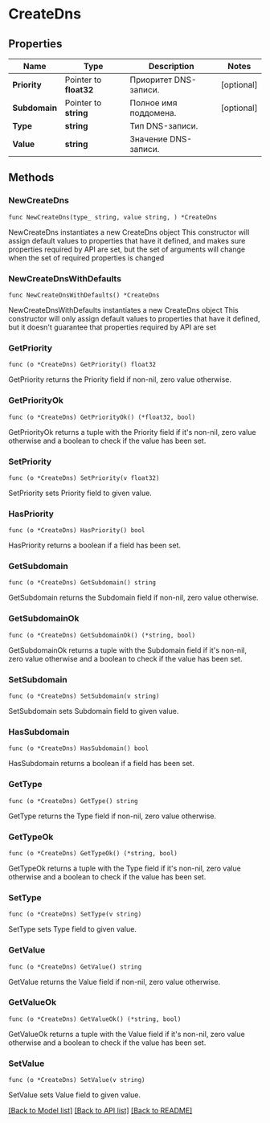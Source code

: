 # CreateDns

## Properties

Name | Type | Description | Notes
------------ | ------------- | ------------- | -------------
**Priority** | Pointer to **float32** | Приоритет DNS-записи. | [optional] 
**Subdomain** | Pointer to **string** | Полное имя поддомена. | [optional] 
**Type** | **string** | Тип DNS-записи. | 
**Value** | **string** | Значение DNS-записи. | 

## Methods

### NewCreateDns

`func NewCreateDns(type_ string, value string, ) *CreateDns`

NewCreateDns instantiates a new CreateDns object
This constructor will assign default values to properties that have it defined,
and makes sure properties required by API are set, but the set of arguments
will change when the set of required properties is changed

### NewCreateDnsWithDefaults

`func NewCreateDnsWithDefaults() *CreateDns`

NewCreateDnsWithDefaults instantiates a new CreateDns object
This constructor will only assign default values to properties that have it defined,
but it doesn't guarantee that properties required by API are set

### GetPriority

`func (o *CreateDns) GetPriority() float32`

GetPriority returns the Priority field if non-nil, zero value otherwise.

### GetPriorityOk

`func (o *CreateDns) GetPriorityOk() (*float32, bool)`

GetPriorityOk returns a tuple with the Priority field if it's non-nil, zero value otherwise
and a boolean to check if the value has been set.

### SetPriority

`func (o *CreateDns) SetPriority(v float32)`

SetPriority sets Priority field to given value.

### HasPriority

`func (o *CreateDns) HasPriority() bool`

HasPriority returns a boolean if a field has been set.

### GetSubdomain

`func (o *CreateDns) GetSubdomain() string`

GetSubdomain returns the Subdomain field if non-nil, zero value otherwise.

### GetSubdomainOk

`func (o *CreateDns) GetSubdomainOk() (*string, bool)`

GetSubdomainOk returns a tuple with the Subdomain field if it's non-nil, zero value otherwise
and a boolean to check if the value has been set.

### SetSubdomain

`func (o *CreateDns) SetSubdomain(v string)`

SetSubdomain sets Subdomain field to given value.

### HasSubdomain

`func (o *CreateDns) HasSubdomain() bool`

HasSubdomain returns a boolean if a field has been set.

### GetType

`func (o *CreateDns) GetType() string`

GetType returns the Type field if non-nil, zero value otherwise.

### GetTypeOk

`func (o *CreateDns) GetTypeOk() (*string, bool)`

GetTypeOk returns a tuple with the Type field if it's non-nil, zero value otherwise
and a boolean to check if the value has been set.

### SetType

`func (o *CreateDns) SetType(v string)`

SetType sets Type field to given value.


### GetValue

`func (o *CreateDns) GetValue() string`

GetValue returns the Value field if non-nil, zero value otherwise.

### GetValueOk

`func (o *CreateDns) GetValueOk() (*string, bool)`

GetValueOk returns a tuple with the Value field if it's non-nil, zero value otherwise
and a boolean to check if the value has been set.

### SetValue

`func (o *CreateDns) SetValue(v string)`

SetValue sets Value field to given value.



[[Back to Model list]](../README.md#documentation-for-models) [[Back to API list]](../README.md#documentation-for-api-endpoints) [[Back to README]](../README.md)


